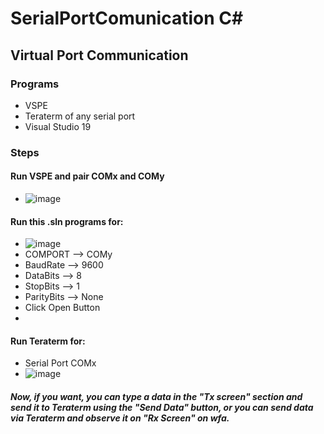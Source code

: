 # SerialPortComunication C#

## Virtual Port Communication

### Programs
- VSPE
- Teraterm of any serial port
- Visual Studio 19

### Steps
#### Run VSPE and pair COMx and COMy
- ![image](https://user-images.githubusercontent.com/70964563/139351182-5045e307-66bb-4fb3-aaf6-a5538213f405.png)

#### Run this .sln programs for:
- ![image](https://user-images.githubusercontent.com/70964563/139348841-6c8ce3c1-1e70-4332-9550-9492ecffd9ab.png) 
- COMPORT --> COMy
- BaudRate --> 9600
- DataBits --> 8
- StopBits --> 1
- ParityBits --> None
- Click Open Button
- 
#### Run Teraterm for:
- Serial Port COMx
- ![image](https://user-images.githubusercontent.com/70964563/139351289-0667569a-5265-4b9c-b2b0-576c535af709.png)


##### Now, if you want, you can type a data in the "Tx screen" section and send it to Teraterm using the "Send Data" button, or you can send data via Teraterm and observe it on "Rx Screen" on wfa.
